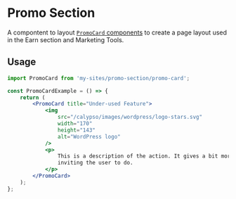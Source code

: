# Promo Section

A compontent to layout [`PromoCard` components](../../components/promo-section/promo-card) to create a page layout used in the Earn section and Marketing Tools.

## Usage

```jsx
import PromoCard from 'my-sites/promo-section/promo-card';

const PromoCardExample = () => {
	return (
		<PromoCard title="Under-used Feature">
			<img
				src="/calypso/images/wordpress/logo-stars.svg"
				width="170"
				height="143"
				alt="WordPress logo"
			/>
			<p>
				This is a description of the action. It gives a bit more detail and explains what we are
				inviting the user to do.
			</p>
		</PromoCard>
	);
};
```
